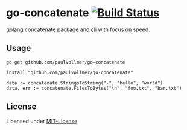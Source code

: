 # go-concatenate [![Build Status](https://travis-ci.org/paulvollmer/go-concatenate.svg?branch=master)](https://travis-ci.com/paulvollmer/go-concatenate)
golang concatenate package and cli with focus on speed.


## Usage
```
go get github.com/paulvollmer/go-concatenate

install "github.com/paulvollmer/go-concatenate"

data := concatenate.StringsToString("-", "hello", "world")
data, err := concatenate.FilesToBytes("\n", "foo.txt", "bar.txt")
```

## License
Licensed under [MIT-License](LICENSE)
